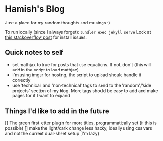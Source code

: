 # Hamish's Blog

Just a place for my random thoughts and musings :)

To run locally (since I always forget): `bundler exec jekyll serve`
Look at [this stackoverflow post](https://stackoverflow.com/questions/47026174/find-spec-for-exe-cant-find-gem-bundler-0-a-gemgemnotfoundexception) for install issues.

## Quick notes to self

- set mathjax to true for posts that use equations. If not, don't (this will add in the script to load mathjax)
- I'm using imgur for hosting, the script to upload should handle it correctly
- use 'technical' and 'non-technical' tags to send to the 'random'/'side projects' section of my blog. More tags should be easy to add and make pages for if I want to expand

## Things I'd like to add in the future

[] The green first letter plugin for more titles, programmatically set (if this is possible)
[] make the light/dark change less hacky, ideally using css vars and not the current dual-sheet setup (I'm lazy)

